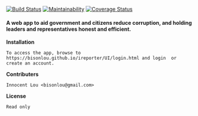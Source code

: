 
[![Build Status](https://travis-ci.org/bisonlou/ireporter.svg?branch=master)](https://travis-ci.org/bisonlou/ireporter) [![Maintainability](https://api.codeclimate.com/v1/badges/9d3f3eadf80b3a89bcfe/maintainability)](https://codeclimate.com/github/bisonlou/ireporter/maintainability) [![Coverage Status](https://coveralls.io/repos/github/bisonlou/ireporter/badge.svg?branch=master)](https://coveralls.io/github/bisonlou/ireporter?branch=master)

#### A web app to aid government and citizens reduce corruption, and holding leaders and representatives honest and efficient.


**Installation**
```
To access the app, browse to https://bisonlou.github.io/ireporter/UI/login.html and login  or create an account.

```

**Contributers**
```
Innocent Lou <bisonlou@gmail.com>

```

**License**
```
Read only

```
